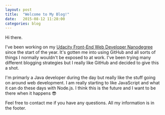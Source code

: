 ```yaml
---
layout: post
title:  "Welcome to My Blog!"
date:   2015-08-12 11:28:00
categories: blog
---
```


Hi there.

I've been working on my [Udacity Front-End Web Developer Nanodegree](https://www.udacity.com/course/front-end-web-developer-nanodegree--nd001) since the start of the year.  It's gotten me into using GitHub and all sorts of things I normally wouldn't be exposed to at work.  I've been trying many different blogging strategies but I really like GitHub and decided to give this a shot.

I'm primarly a Java developer during the day but really like the stuff going on around web development.  I am really starting to like JavaScript and what it can do these days with Node.js.  I think this is the future and I want to be there when it happens 😎

Feel free to contact me if you have any questions.  All my information is in the footer.